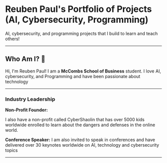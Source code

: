 # Reuben Paul's Portfolio of Projects (AI, Cybersecurity, Programming)

AI, cybersecurity, and programming projects that I build to learn and teach others!

---
## Who Am I? 🤘

Hi, I'm Reuben Paul! I am a **McCombs School of Business** student.
I love AI, cybersecurity, and Programming and have been passionate about technology 

---

### Industry Leadership
**Non-Profit Founder:**

I also have a non-profit called CyberShaolin that has over 5000 kids worldwide enrolled to learn about the dangers and defenses in the online world. 

**Conference Speaker:**
I am also invited to speak in conferences and have delivered over 30 keynotes worldwide on AI, technology and cybersecurity topics

---


